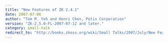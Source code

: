 ```yaml
---
title: "New Features of ZK 2.4.1"
date: 2007-07-06
author: "Tom M. Yeh and Henri Chen, Potix Corporation"
version: "ZK-2.5.0-FL-2007-07-12 and later."
category: small-talk
redirect_to: "http://books.zkoss.org/wiki/Small Talks/2007/July/New Features of ZK 2.4.1"
---
```

